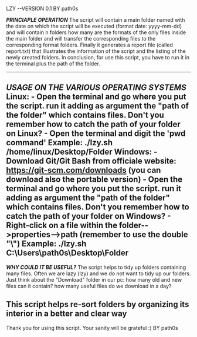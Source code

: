 LZY --VERSION 0.1 
BY path0s

*****PRINCIAPLE OPERATION*****
The script will contain a main folder named with the date on which the script will be executed (format date: yyyy-mm-dd) and 
will contain n folders how many are the formats of the only files inside the main folder and 
will transfer the corresponding files to the corresponding format folders.
Finally it generates a report file (called report.txt) that illustrates the information of the script and the listing of the newly created folders.
In conclusion, for use this script, you have to run it in the terminal plus the path of the folder.

------------------------------------------------------------------------------------------------------------------------------------------------------------------

*****USAGE ON THE VARIOUS OPERATING SYSTEMS*****
Linux: 
      - Open the terminal and go where you put the script. run it adding as argument the "path of the folder" which contains files.
        Don't you remember how to catch the path of your folder on Linux?
          - Open the terminal and digit the 'pwd command'
        Example:
                ./lzy.sh /home/linux/Desktop/Folder
Windows:
      - Download Git/Git Bash from officiale website: https://git-scm.com/downloads
        (you can download also the portable version)
      - Open the terminal and go where you put the script. run it adding as argument the "path of the folder" which contains files.
        Don't you remember how to catch the path of your folder on Windows? 
          - Right-click on a file within the folder-->properties-->path
            (remember to use the double "\\")
        Example:
                ./lzy.sh C:\\Users\\path0s\\Desktop\\Folder
------------------------------------------------------------------------------------------------------------------------------------------------------------------
   
 *****WHY COULD IT BE USEFUL?*****
The script helps to tidy up folders containing many files. Often we are lazy (lzy) and we do not want to tidy up our folders. Just think about the "Download" folder in our pc: how many old and new files can it contain? how many useful files do we download in a day? 

This script helps re-sort folders by organizing its interior in a better and clear way
------------------------------------------------------------------------------------------------------------------------------------------------------------------

Thank you for using this script. Your sanity will be grateful :)
BY path0s
 

